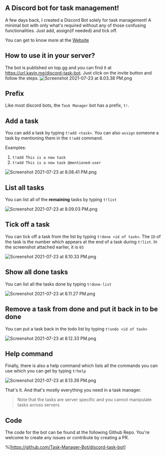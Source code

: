 ## A Discord bot for task management!

A few days back, I created a Discord Bot solely for task management! A minimal bot with only what's required without any of those confusing functionalities. Just add, assign(if needed) and tick off.

You can get to know more at the [Website](https://task-manager-bot.github.io)

## How to use it in your server?
The bot is published on top.gg and you can find it at https://url.kavin.me/discord-task-bot. Just click on the invite button and follow the steps.
![Screenshot 2021-07-23 at 8.03.38 PM.png](https://cdn.hashnode.com/res/hashnode/image/upload/v1627050822851/OSlJRMFxw.png)

## Prefix
Like most discord bots, the `Task Manager` bot has a prefix, `t!`.

## Add a task
You can add a task by typing `t!add <task>`. You can also `assign` someone a task by mentioning them in the `t!add` command.

Examples:
1. `t!add This is a new task`
2. `t!add This is a new task @mentioned-user`

![Screenshot 2021-07-23 at 8.08.41 PM.png](https://cdn.hashnode.com/res/hashnode/image/upload/v1627051126916/0todhdzFv.png)

## List all tasks
You can list all of the **remaining** tasks by typing `t!list`

![Screenshot 2021-07-23 at 8.09.03 PM.png](https://cdn.hashnode.com/res/hashnode/image/upload/v1627051146769/9LbV1M7vk.png)

## Tick off a task
You can tick off a task from the list by typing `t!done <id of task>`. The `ID` of the task is the number which appears at the end of a task during `t!list`. In the screenshot attached earlier, it is `65`

![Screenshot 2021-07-23 at 8.10.33 PM.png](https://cdn.hashnode.com/res/hashnode/image/upload/v1627051237054/DYNInrfOv.png)

## Show all done tasks
You can list all the tasks done by typing `t!done-list`

![Screenshot 2021-07-23 at 8.11.27 PM.png](https://cdn.hashnode.com/res/hashnode/image/upload/v1627051293020/9s5-sAPHrX.png)

## Remove a task from done and put it back in to be done
You can put a task back in the todo list by typing `t!undo <id of task>`

![Screenshot 2021-07-23 at 8.12.33 PM.png](https://cdn.hashnode.com/res/hashnode/image/upload/v1627051359193/aslV3Jd32.png)

## Help command
Finally, there is also a help command which lists all the commands you can use which you can get by typing `t!help`

![Screenshot 2021-07-23 at 8.13.39 PM.png](https://cdn.hashnode.com/res/hashnode/image/upload/v1627051424547/b_iBlrtLe.png)

That's it. And that's mostly everything you need in a task manager.
> Note that the tasks are server specific and you cannot manipulate tasks across servers

## Code
The code for the bot can be found at the following Github Repo. You're welcome to create any issues or contribute by creating a PR.

%[https://github.com/Task-Manager-Bot/discord-task-bot]